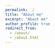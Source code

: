 ```yaml
---
permalink:  /
title: "About me"
excerpt: "About me"
author_profile: true
redirect_from:
  - /about/
  - /about.html
---
```

